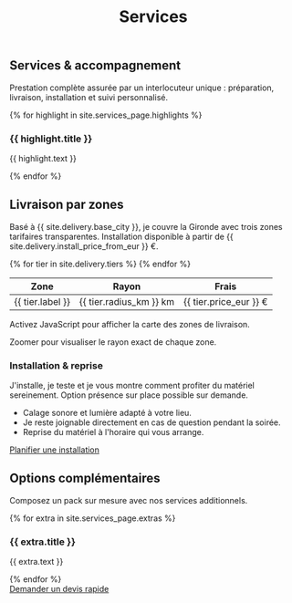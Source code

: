 ﻿---
layout: default
title: Services
description: Livraison par zones, installation et reprise, assistance technique. Location à la journée ou au week-end.
---

<section class="section">
  <div class="container">
    <div class="section-header">
      <h1>Services & accompagnement</h1>
      <p class="muted">Prestation complète assurée par un interlocuteur unique : préparation, livraison, installation et suivi personnalisé.</p>
    </div>
    <div class="feature-grid">
      {% for highlight in site.services_page.highlights %}
      <article class="feature-card">
        <h3>{{ highlight.title }}</h3>
        <p class="muted">{{ highlight.text }}</p>
      </article>
      {% endfor %}
    </div>
  </div>
</section>

<section class="section">
  <div class="container split-grid">
    <div>
      <div class="section-header">
        <h2>Livraison par zones</h2>
        <p class="muted">Basé à {{ site.delivery.base_city }}, je couvre la Gironde avec trois zones tarifaires transparentes. Installation disponible à partir de {{ site.delivery.install_price_from_eur }} &euro;.</p>
      </div>
      <table>
        <thead>
          <tr>
            <th>Zone</th>
            <th>Rayon</th>
            <th>Frais</th>
          </tr>
        </thead>
        <tbody>
          {% for tier in site.delivery.tiers %}
          <tr>
            <td>{{ tier.label }}</td>
            <td>{{ tier.radius_km }} km</td>
            <td>{{ tier.price_eur }} &euro;</td>
          </tr>
          {% endfor %}
        </tbody>
      </table>
      <div class="map-shell">
        <div class="map js-delivery-map"
             data-map-id="services"
             data-center-lat="{{ site.delivery.center_lat }}"
             data-center-lng="{{ site.delivery.center_lng }}"
             data-tiers='{{ site.delivery.tiers | jsonify }}'
             data-city="{{ site.delivery.base_city }}">
          <noscript>Activez JavaScript pour afficher la carte des zones de livraison.</noscript>
        </div>
        <p class="muted">Zoomer pour visualiser le rayon exact de chaque zone.</p>
      </div>
    </div>
    <div class="note">
      <h3>Installation & reprise</h3>
      <p>J'installe, je teste et je vous montre comment profiter du matériel sereinement. Option présence sur place possible sur demande.</p>
      <ul>
        <li>Calage sonore et lumière adapté à votre lieu.</li>
        <li>Je reste joignable directement en cas de question pendant la soirée.</li>
        <li>Reprise du matériel à l'horaire qui vous arrange.</li>
      </ul>
      <a class="button button--ghost" href="{{ site.forms.booking_google_form_url }}" target="_blank" rel="noopener">Planifier une installation</a>
    </div>
  </div>
</section>

<section class="section">
  <div class="container">
    <div class="section-header">
      <h2>Options complémentaires</h2>
      <p class="muted">Composez un pack sur mesure avec nos services additionnels.</p>
    </div>
    <div class="feature-grid">
      {% for extra in site.services_page.extras %}
      <article class="feature-card">
        <h3>{{ extra.title }}</h3>
        <p class="muted">{{ extra.text }}</p>
      </article>
      {% endfor %}
    </div>
    <div class="section-actions">
      <a class="button button--primary" href="{{ site.forms.booking_google_form_url }}" target="_blank" rel="noopener">Demander un devis rapide</a>
    </div>
  </div>
</section>
